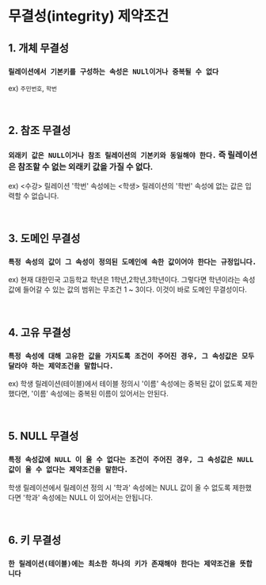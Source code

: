 # 무결성(integrity) 제약조건

## 1. 개체 무결성

### `릴레이션에서 기본키를 구성하는 속성은 NULl이거나 중복될 수 없다`  <br>
ex) `주민번호`, `학번`

<br>

## 2. 참조 무결성

### `외래키 값은 NULL이거나 참조 릴레이션의 기본키와 동일해야 한다.` 즉 릴레이션은 참조할 수 없는 외래키 값을 가질 수 없다.
ex) <수강> 릴레이션 '학번' 속성에는 <학생> 릴레이션의 '학번' 속성에 없는 값은 입력할 수 없습니다. 

<br>

## 3. 도메인 무결성 

### `특정 속성의 값이 그 속성이 정의된 도메인에 속한 값이어야 한다는 규정입니다.` 

ex) 현재 대한민국 고등학교 학년은 1학년,2학년,3학년이다. 그렇다면 학년이라는 속성값에 들어갈 수 있는 값의 범위는 무조건 1 ~ 3이다. 이것이 바로 도메인 무결성이다. 
 

<br>

## 4. 고유 무결성

### `특정 속성에 대해 고유한 값을 가지도록 조건이 주어진 경우, 그 속성값은 모두 달라야 하는 제약조건을 말합니다.`

ex) 학생 릴레이션(테이블)에서 테이블 정의시 '이름' 속성에는 중복된 값이 없도록 제한했다면, '이름' 속성에는 중복된 이름이 있어서는 안된다.


<br>

## 5. NULL 무결성

### `특정 속성값에 NULL 이 올 수 없다는 조건이 주어진 경우, 그 속성값은 NULL 값이 올 수 없다는 제약조건을 말한다.` 



학생 릴레이션에서 릴레이션 정의 시 '학과' 속성에는 NULL 값이 올 수 없도록 제한했다면 '학과' 속성에는 NULL 이 있어서는 안됩니다.

<br>

## 6. 키 무결성

### `한 릴레이션(테이블)에는 최소한 하나의 키가 존재해야 한다는 제약조건을 뜻합니다`


